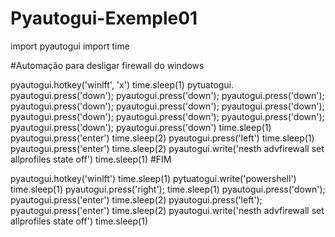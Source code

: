 # Pyautogui-Exemple01

import pyautogui
import time

#Automação para desligar firewall do windows 

pyautogui.hotkey('winlft', 'x')
time.sleep(1)
pytuatogui.
pyautogui.press('down');
pyautogui.press('down');
pyautogui.press('down');
pyautogui.press('down');
pyautogui.press('down');
pyautogui.press('down');
pyautogui.press('down');
pyautogui.press('down');
pyautogui.press('down');
pyautogui.press('down');
pyautogui.press('down')
time.sleep(1)
pyautogui.press('enter')
time.sleep(2)
pyautogui.press('left')
time.sleep(1)
pyautogui.press('enter')
time.sleep(2)
pyautogui.write('nesth advfirewall set allprofiles state off')
time.sleep(1)
#FIM

pyautogui.hotkey('winlft')
time.sleep(1)
pytuatogui.write('powershell')
time.sleep(1)
pyautogui.press('right');
time.sleep(1)
pyautogui.press('down');
pyautogui.press('enter')
time.sleep(2)
pyautogui.press('left');
pyautogui.press('enter')
time.sleep(2)
pyautogui.write('nesth advfirewall set allprofiles state off')
time.sleep(1)
